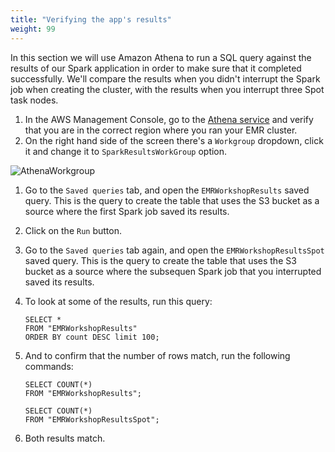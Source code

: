 ```yaml
---
title: "Verifying the app's results"
weight: 99
---
```


In this section we will use Amazon Athena to run a SQL query against the results of our Spark application in order to make sure that it completed successfully. We'll compare the results when you didn't interrupt the Spark job when creating the cluster, with the results when you interrupt three Spot task nodes.

1. In the AWS Management Console, go to the [Athena service](https://console.aws.amazon.com/athena/home/query-editor) and verify that you are in the correct region where you ran your EMR cluster.
1. On the right hand side of the screen there's a `Workgroup` dropdown, click it and change it to `SparkResultsWorkGroup` option.

![AthenaWorkgroup](/images/running-emr-spark-apps-on-spot/athena-workgroup.png)

1. Go to the `Saved queries` tab, and open the `EMRWorkshopResults` saved query. This is the query to create the table that uses the S3 bucket as a source where the first Spark job saved its results.
1. Click on the `Run` button.
1. Go to the `Saved queries` tab again, and open the `EMRWorkshopResultsSpot` saved query. This is the query to create the table that uses the S3 bucket as a source where the subsequen Spark job that you interrupted saved its results.
1. To look at some of the results, run this query: 

    ```
    SELECT *
    FROM "EMRWorkshopResults"
    ORDER BY count DESC limit 100;
    ```

1. And to confirm that the number of rows match, run the following commands:

    ```
    SELECT COUNT(*)
    FROM "EMRWorkshopResults";
    ```

    ```
    SELECT COUNT(*)
    FROM "EMRWorkshopResultsSpot";
    ```

1. Both results match.